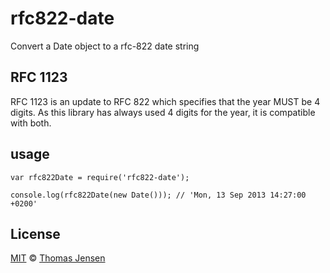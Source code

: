# rfc822-date

Convert a Date object to a rfc-822 date string

## RFC 1123

RFC 1123 is an update to RFC 822 which specifies that the year MUST be
4 digits. As this library has always used 4 digits for the year, it
is compatible with both.

## usage

	var rfc822Date = require('rfc822-date');

	console.log(rfc822Date(new Date())); // 'Mon, 13 Sep 2013 14:27:00 +0200'

## License

[MIT](http://opensource.org/licenses/MIT) © [Thomas Jensen](http://tjconcept.dk)